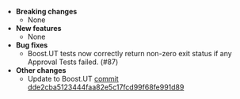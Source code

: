 <!-- See the [v.8.1.1 milestone](https://github.com/approvals/ApprovalTests.cpp/milestone/__MILESTONE_NUMBER__?closed=1) for the full list of changes. -->

* **Breaking changes**
    * None
* **New features**
    * None
* **Bug fixes**
    * Boost.UT tests now correctly return non-zero exit status if any Approval Tests failed. (#87)
* **Other changes**
    * Update to Boost.UT [commit dde2cba5123444faa82e5c17fcd99f68fe991d89](https://github.com/boost-experimental/ut/commit/dde2cba5123444faa82e5c17fcd99f68fe991d89)

